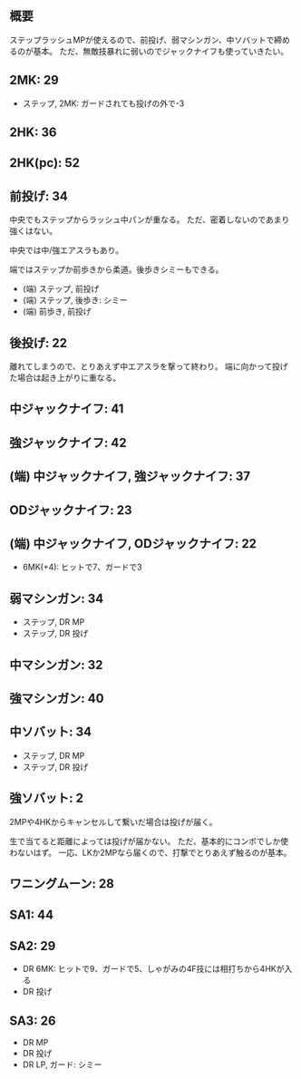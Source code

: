 ## 概要

ステップラッシュMPが使えるので、前投げ、弱マシンガン、中ソバットで締めるのが基本。
ただ、無敵技暴れに弱いのでジャックナイフも使っていきたい。

## 2MK: 29

- ステップ, 2MK: ガードされても投げの外で-3

## 2HK: 36

## 2HK(pc): 52

## 前投げ: 34

中央でもステップからラッシュ中パンが重なる。
ただ、密着しないのであまり強くはない。

中央では中/強エアスラもあり。

端ではステップか前歩きから柔道。後歩きシミーもできる。

- (端) ステップ, 前投げ
- (端) ステップ, 後歩き: シミー
- (端) 前歩き, 前投げ

## 後投げ: 22

離れてしまうので、とりあえず中エアスラを撃って終わり。
端に向かって投げた場合は起き上がりに重なる。

## 中ジャックナイフ: 41

## 強ジャックナイフ: 42

## (端) 中ジャックナイフ, 強ジャックナイフ: 37

## ODジャックナイフ: 23

## (端) 中ジャックナイフ, ODジャックナイフ: 22

- 6MK(+4): ヒットで7、ガードで3

## 弱マシンガン: 34

- ステップ, DR MP
- ステップ, DR 投げ

## 中マシンガン: 32

## 強マシンガン: 40

## 中ソバット: 34

- ステップ, DR MP
- ステップ, DR 投げ

## 強ソバット: 2

2MPや4HKからキャンセルして繋いだ場合は投げが届く。

生で当てると距離によっては投げが届かない。
ただ、基本的にコンボでしか使わないはず。
一応、LKか2MPなら届くので、打撃でとりあえず触るのが基本。

## ワニングムーン: 28

## SA1: 44

## SA2: 29

- DR 6MK: ヒットで9、ガードで5、しゃがみの4F技には相打ちから4HKが入る
- DR 投げ

## SA3: 26

- DR MP
- DR 投げ
- DR LP, ガード: シミー
